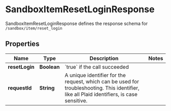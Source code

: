 

# SandboxItemResetLoginResponse

SandboxItemResetLoginResponse defines the response schema for `/sandbox/item/reset_login`

## Properties

| Name | Type | Description | Notes |
|------------ | ------------- | ------------- | -------------|
|**resetLogin** | **Boolean** | &#x60;true&#x60; if the call succeeded |  |
|**requestId** | **String** | A unique identifier for the request, which can be used for troubleshooting. This identifier, like all Plaid identifiers, is case sensitive. |  |



